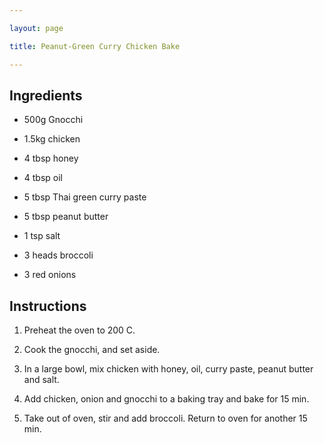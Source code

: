 ```yaml
---

layout: page

title: Peanut-Green Curry Chicken Bake

---
```

## Ingredients

* 500g Gnocchi

* 1.5kg chicken

* 4 tbsp honey

* 4 tbsp oil

* 5 tbsp Thai green curry paste

* 5 tbsp peanut butter

* 1 tsp salt

* 3 heads broccoli

* 3 red onions

## Instructions

1. Preheat the oven to 200 C.

2. Cook the gnocchi, and set aside.

3. In a large bowl, mix chicken with honey, oil, curry paste, peanut butter and salt.

4. Add chicken, onion and gnocchi to a baking tray and bake for 15 min.

5. Take out of oven, stir and add broccoli. Return to oven for another 15 min.
